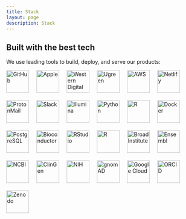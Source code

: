 ```yaml
---
title: Stack
layout: page
description: Stack
---
```

## Built with the best tech

We use leading tools to build, deploy, and serve our products:

<div style="display: flex; flex-wrap: wrap; gap: 20px; align-items: center; max-width: 600px; margin-top: 10px;">
<!-- Core development -->
<img src="https://cdn.simpleicons.org/github/000000" alt="GitHub" width="60" height="60" />
<img src="https://cdn.simpleicons.org/apple/000000" alt="Apple" width="60" height="60" />

<!-- Storage & hardware -->
<img src="https://cdn.simpleicons.org/westerndigital/000000" alt="Western Digital" width="60" height="60" />
<img src="https://cdn.shopify.com/s/files/1/0669/7336/8632/files/ugreen_logo_black.svg?v=1724309491" alt="Ugreen" width="60" height="60" />

<!-- Cloud -->
<img src="https://upload.wikimedia.org/wikipedia/commons/9/93/Amazon_Web_Services_Logo.svg" alt="AWS" width="60" height="60" />
<img src="https://cdn.simpleicons.org/netlify/00C7B7" alt="Netlify" width="60" height="60" />


<!-- Communication & privacy -->
<img src="https://cdn.simpleicons.org/protonmail/6D4AFF" alt="ProtonMail" width="60" height="60" />
<img src="https://cdn.simpleicons.org/slack" alt="Slack" width="60" height="60" />

<!-- Genomics & data -->
<img src="https://upload.wikimedia.org/wikipedia/commons/thumb/3/3c/Illumina-logo.svg/640px-Illumina-logo.svg.png" alt="Illumina" width="60" height="60" />
<img src="https://cdn.simpleicons.org/python/3776AB" alt="Python" width="60" height="60" />
<img src="https://cdn.simpleicons.org/r/276DC3" alt="R" width="60" height="60" />
<img src="https://cdn.simpleicons.org/docker/2496ED" alt="Docker" width="60" height="60" />
<img src="https://cdn.simpleicons.org/postgresql/336791" alt="PostgreSQL" width="60" height="60" />

<img src="https://upload.wikimedia.org/wikipedia/commons/thumb/e/e4/Bioconductor_logo_rgb.jpg/640px-Bioconductor_logo_rgb.jpg" alt="Bioconductor" width="60" height="60" />
<img src="https://upload.wikimedia.org/wikipedia/commons/d/d0/RStudio_logo_flat.svg" alt="RStudio" width="60" height="60" />
<img src="https://upload.wikimedia.org/wikipedia/commons/1/1b/R_logo.svg" alt="R" width="60" height="60" />
<img src="https://upload.wikimedia.org/wikipedia/commons/6/60/Broad_Institute_logo.png" alt="Broad Institute" width="60" height="60" />
<img src="https://upload.wikimedia.org/wikipedia/commons/c/cf/Ensembl_logo.png" alt="Ensembl" width="60" height="60" />
<img src="https://upload.wikimedia.org/wikipedia/commons/thumb/0/07/US-NLM-NCBI-Logo.svg/500px-US-NLM-NCBI-Logo.svg.png" alt="NCBI" width="60" height="60" />
<img src="https://www.clinicalgenome.org/site/templates/resources/img/logo/logo-clinical-genome-logo-vector.svg" alt="ClinGen" width="60" height="60" />
<img src="https://upload.wikimedia.org/wikipedia/commons/thumb/a/a6/NIH_2013_logo_vertical.svg/1024px-NIH_2013_logo_vertical.svg.png" alt="NIH" width="60" height="60" />
<img src="https://avatars.githubusercontent.com/u/33450111?s=280&v=4" alt="gnomAD" width="60" height="60" />
<img src="https://upload.wikimedia.org/wikipedia/commons/thumb/5/51/Google_Cloud_logo.svg/512px-Google_Cloud_logo.svg.png?20210208232155" alt="Google Cloud" width="60" height="60" />
<img src="https://upload.wikimedia.org/wikipedia/commons/thumb/b/b3/ORCID_logo_with_tagline.svg/1920px-ORCID_logo_with_tagline.svg.png" alt="ORCID" width="60" height="60" />
<img src="https://upload.wikimedia.org/wikipedia/commons/thumb/e/e8/Zenodo-gradient-square.svg/1920px-Zenodo-gradient-square.svg.png" alt="Zenodo" width="60" height="60" />

</div>


